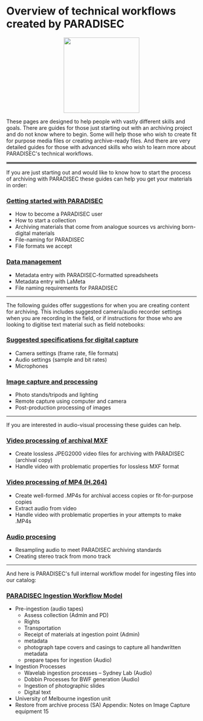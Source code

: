 # Overview of technical workflows created by PARADISEC

<p align="center">
  <img width="200" src="images/Revox_front.gif">
</p>

These pages are designed to help people with vastly different skills and goals. There are guides for those just starting out with an archiving project and do not know where to begin. Some will help those who wish to create fit for purpose media files or creating archive-ready files. And there are very detailed guides for those with advanced skills who wish to learn more about PARADISEC's technical workflows. 

<hr style="border:2px solid gray"> </hr>

If you are just starting out and would like to know how to start the process of archiving with PARADISEC these guides can help you get your materials in order:

### [Getting started with PARADISEC](https://paradisec-archive.github.io/archiving_workflow/)
* How to become a PARADISEC user
* How to start a collection
* Archiving materials that come from analogue sources vs archiving born-digital materials
* File-naming for PARADISEC
* File formats we accept

### [Data management](https://paradisec-archive.github.io/data_management/)
* Metadata entry with PARADISEC-formatted spreadsheets
* Metadata entry with LaMeta
* File naming requirements for PARADISEC

<hr>

The following guides offer suggestions for when you are creating content for archiving. This includes suggested camera/audio recorder settings when you are recording in the field, or if instructions for those who are looking to digitise text material such as field notebooks:

### [Suggested specifications for digital capture](https://paradisec-archive.github.io/suggested_specifications/)
* Camera settings (frame rate, file formats)
* Audio settings (sample and bit rates) 
* Microphones

### [Image capture and processing](https://paradisec-archive.github.io/image_processing/)
* Photo stands/tripods and lighting
* Remote capture using computer and camera
* Post-production processing of images

<hr>

If you are interested in audio-visual processing these guides can help.

### [Video processing of archival MXF](https://paradisec-archive.github.io/video_processing-MXF/)
* Create lossless JPEG2000 video files for archiving with PARADISEC (archival copy)
* Handle video with problematic properties for lossless MXF format

### [Video processing of MP4 (H.264)](https://paradisec-archive.github.io/video_processing-MP4/)
* Create well-formed .MP4s for archival access copies or fit-for-purpose copies
* Extract audio from video
* Handle video with problematic properties in your attempts to make .MP4s

### [Audio procesing](https://paradisec-archive.github.io/audio_processing/)
* Resampling audio to meet PARADISEC archiving standards
* Creating stereo track from mono track

<hr>

And here is PARADISEC's full internal workflow model for ingesting files into our catalog: 

### [PARADISEC Ingestion Workflow Model](https://paradisec-archive.github.io/ingestion_workflow_model/)
* Pre-ingestion (audio tapes)
  * Assess collection (Admin and PD)
  * Rights
  * Transportation
  * Receipt of materials at ingestion point (Admin)
  * metadata
  * photograph tape covers and casings to capture all handwritten metadata
  * prepare tapes for ingestion (Audio)
* Ingestion Processes
  * Wavelab ingestion processes – Sydney Lab (Audio)
  * Dobbin Processes for BWF generation (Audio)
  * Ingestion of photographic slides
  * Digital text
* University of Melbourne ingestion unit
* Restore from archive process (SA)
Appendix: Notes on Image Capture equipment 15

